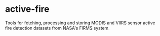 # active-fire

Tools for fetching, processing and storing MODIS and VIIRS sensor active fire detection datasets from NASA's FIRMS system.

